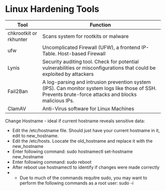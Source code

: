 # Linux Hardening Tools

| Tool | Function |
| --- | --- |
| chkrootkit or rkhunter | Scans system for rootkits or malware |
| ufw | Uncomplicated Firewall (UFW), a frontend IP-Table. Host-based Firewall |
| Lynis | Security auditing tool. Check for potential vulnerabilities or misconfigurations that could be exploited by attackers |
| Fail2Ban | A log-parsing and intrusion prevention system (IPS). Can monitor system logs like those of SSH. Prevents brute-force attacks and blocks malicious IPs. |
| ClamAV | Anti-Virus software for Linux Machines |

Change Hostname - ideal if current hostname reveals sensitive data: 
* Edit the /etc/hostname file. Should just have your current hostname in it, edit to new_hostname.
* Edit the /etc/hosts. Loocate the old_hostname and replace it with the new_hostname
* Enter following command: sudo hostnamectl set-hostname new_hostname
* Enter following command: sudo reboot
* After reboot use hostnamectl to identify if changes were made correctly
* * Due to much of the commands requitre sudo, you may want to perform the following commands as a root user: sudo -i

